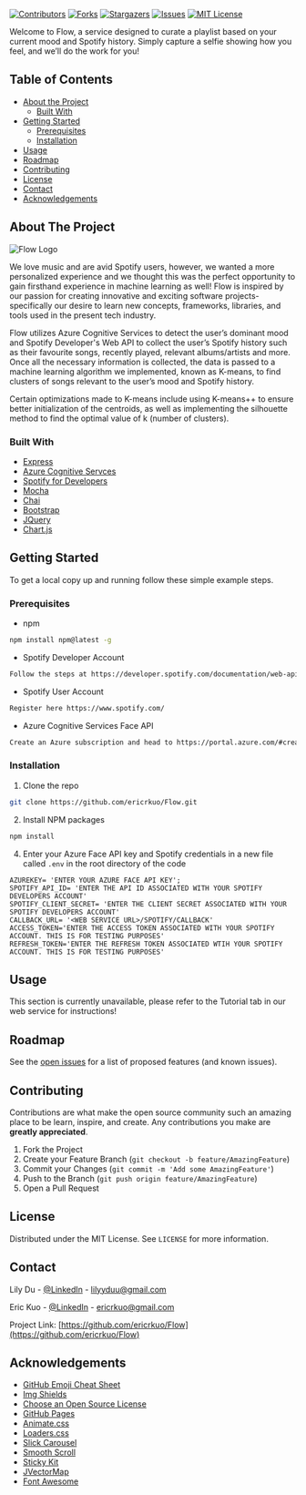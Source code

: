 <!--
*** Thanks for checking out this README Template. If you have a suggestion that would
*** make this better, please fork the repo and create a pull request or simply open
*** an issue with the tag "enhancement".
*** Thanks again! Now go create something AMAZING! :D
-->





<!-- PROJECT SHIELDS -->
<!--
*** I'm using markdown "reference style" links for readability.
*** Reference links are enclosed in brackets [ ] instead of parentheses ( ).
*** See the bottom of this document for the declaration of the reference variables
*** for contributors-url, forks-url, etc. This is an optional, concise syntax you may use.
*** https://www.markdownguide.org/basic-syntax/#reference-style-links
-->
[![Contributors][contributors-shield]][contributors-url]
[![Forks][forks-shield]][forks-url]
[![Stargazers][stars-shield]][stars-url]
[![Issues][issues-shield]][issues-url]
[![MIT License][license-shield]][license-url]


Welcome to Flow, a service designed to curate a playlist based on your current mood and Spotify history. Simply capture a selfie showing how you feel, and we’ll do the work for you!

<!-- TABLE OF CONTENTS -->
## Table of Contents

* [About the Project](#about-the-project)
  * [Built With](#built-with)
* [Getting Started](#getting-started)
  * [Prerequisites](#prerequisites)
  * [Installation](#installation)
* [Usage](#usage)
* [Roadmap](#roadmap)
* [Contributing](#contributing)
* [License](#license)
* [Contact](#contact)
* [Acknowledgements](#acknowledgements)


<!-- ABOUT THE PROJECT -->
## About The Project

![Flow Logo][product-screenshot]

We love music and are avid Spotify users, however, we wanted a more personalized experience and we thought this was the perfect opportunity to gain firsthand experience in machine learning as well! Flow is inspired by our passion for creating innovative and exciting software projects- specifically our desire to learn new concepts, frameworks, libraries, and tools used in the present tech industry. 

Flow utilizes Azure Cognitive Services to detect the user’s dominant mood and Spotify Developer's Web API to collect the user’s Spotify history such as their favourite songs, recently played, relevant albums/artists and more. Once all the necessary information is collected, the data is passed to a machine learning algorithm we implemented, known as K-means, to find clusters of songs relevant to the user’s mood and Spotify history.

Certain optimizations made to K-means include using K-means++ to ensure better initialization of the centroids, as well as implementing the silhouette method to find the optimal value of k (number of clusters).




### Built With

* [Express](https://expressjs.com/)
* [Azure Cognitive Servces](https://docs.microsoft.com/en-us/azure/cognitive-services/)
* [Spotify for Developers](https://developer.spotify.com/documentation/web-api/)
* [Mocha](https://mochajs.org/)
* [Chai](https://www.chaijs.com/)
* [Bootstrap](https://getbootstrap.com)
* [JQuery](https://jquery.com)
* [Chart.js](https://www.chartjs.org/)

<!-- GETTING STARTED -->
## Getting Started

To get a local copy up and running follow these simple example steps.

### Prerequisites

* npm
```sh
npm install npm@latest -g
```

* Spotify Developer Account
```sh
Follow the steps at https://developer.spotify.com/documentation/web-api/quick-start/
```

* Spotify User Account
```sh
Register here https://www.spotify.com/
```

* Azure Cognitive Services Face API
```sh
Create an Azure subscription and head to https://portal.azure.com/#create/Microsoft.CognitiveServicesFace in the Azure Portal to get your key and endpoint
```

### Installation

1. Clone the repo
```sh
git clone https://github.com/ericrkuo/Flow.git
```
2. Install NPM packages
```sh
npm install
```
4. Enter your Azure Face API key and Spotify credentials in a new file called `.env` in the root directory of the code
```JS
AZUREKEY= 'ENTER YOUR AZURE FACE API KEY';
SPOTIFY_API_ID= 'ENTER THE API ID ASSOCIATED WITH YOUR SPOTIFY DEVELOPERS ACCOUNT'
SPOTIFY_CLIENT_SECRET= 'ENTER THE CLIENT SECRET ASSOCIATED WITH YOUR SPOTIFY DEVELOPERS ACCOUNT'
CALLBACK_URL= '<WEB SERVICE URL>/SPOTIFY/CALLBACK'
ACCESS_TOKEN='ENTER THE ACCESS TOKEN ASSOCIATED WITH YOUR SPOTIFY ACCOUNT. THIS IS FOR TESTING PURPOSES'
REFRESH_TOKEN='ENTER THE REFRESH TOKEN ASSOCIATED WTIH YOUR SPOTIFY ACCOUNT. THIS IS FOR TESTING PURPOSES'
```


<!-- USAGE EXAMPLES -->
## Usage

This section is currently unavailable, please refer to the Tutorial tab in our web service for instructions! 


<!-- ROADMAP -->
## Roadmap

See the [open issues](https://github.com/ericrkuo/Flow/issues) for a list of proposed features (and known issues).



<!-- CONTRIBUTING -->
## Contributing

Contributions are what make the open source community such an amazing place to be learn, inspire, and create. Any contributions you make are **greatly appreciated**.

1. Fork the Project
2. Create your Feature Branch (`git checkout -b feature/AmazingFeature`)
3. Commit your Changes (`git commit -m 'Add some AmazingFeature'`)
4. Push to the Branch (`git push origin feature/AmazingFeature`)
5. Open a Pull Request



<!-- LICENSE -->
## License

Distributed under the MIT License. See `LICENSE` for more information.



<!-- CONTACT -->
## Contact

Lily Du - [@LinkedIn](https://www.linkedin.com/in/lilyydu) - lilyyduu@gmail.com

Eric Kuo - [@LinkedIn](https://www.linkedin.com/in/eric-k-1198b6192/) - ericrkuo@gmail.com

Project Link: [https://github.com/ericrkuo/Flow](https://github.com/ericrkuo/Flow)



<!-- ACKNOWLEDGEMENTS -->
## Acknowledgements
* [GitHub Emoji Cheat Sheet](https://www.webpagefx.com/tools/emoji-cheat-sheet)
* [Img Shields](https://shields.io)
* [Choose an Open Source License](https://choosealicense.com)
* [GitHub Pages](https://pages.github.com)
* [Animate.css](https://daneden.github.io/animate.css)
* [Loaders.css](https://connoratherton.com/loaders)
* [Slick Carousel](https://kenwheeler.github.io/slick)
* [Smooth Scroll](https://github.com/cferdinandi/smooth-scroll)
* [Sticky Kit](http://leafo.net/sticky-kit)
* [JVectorMap](http://jvectormap.com)
* [Font Awesome](https://fontawesome.com)





<!-- MARKDOWN LINKS & IMAGES -->
<!-- https://www.markdownguide.org/basic-syntax/#reference-style-links -->
[contributors-shield]: https://img.shields.io/github/contributors/ericrkuo/Flow.svg?style=flat-square
[contributors-url]: https://github.com/ericrkuo/Flow/graphs/contributors
[forks-shield]: https://img.shields.io/github/forks/ericrkuo/Flow.svg?style=flat-square
[forks-url]: https://github.com/ericrkuo/Flow/network/members
[stars-shield]: https://img.shields.io/github/stars/ericrkuo/Flow.svg?style=flat-square
[stars-url]: https://github.com/ericrkuo/Flow/stargazers
[issues-shield]: https://img.shields.io/github/issues/ericrkuo/Flow?style=flat-square
[issues-url]: https://github.com/ericrkuo/Flow/issues
[license-shield]: https://img.shields.io/github/license/ericrkuo/Flow?style=flat-square
[license-url]: https://github.com/ericrkuo/Flow/blob/master/LICENSE
[product-screenshot]: https://user-images.githubusercontent.com/54044854/92350204-1d3fd900-f08d-11ea-92e5-05371bf51032.png
